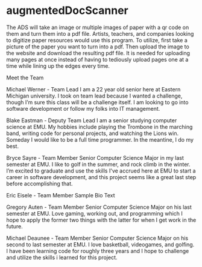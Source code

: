 # augmentedDocScanner

The ADS will take an image or multiple images of paper with a qr code on them and turn them into a pdf file. Artists, teachers, and companies looking to digitize paper resources would use this program. To utilize, first take a picture of the paper you want to turn into a pdf. Then upload the image to the website and download the resulting pdf file. It is needed for uploading many pages at once instead of having to tediously upload pages one at a time while lining up the edges every time.

Meet the Team

Michael Werner - Team Lead
I am a 22 year old senior here at Eastern Michigan university. I took on team lead because I wanted a challenge, though I’m sure this class will be a challenge itself. I am looking to go into software development or follow my folks into IT management.

Blake Eastman - Deputy Team Lead
I am a senior studying computer science at EMU. My hobbies include playing the Trombone in the marching band, writing code for personal projects, and watching the Lions win. Someday I would like to be a full time programmer. In the meantine, I do my best.

Bryce Sayre - Team Member
Senior Computer Science Major in my last semester at EMU. I like to golf in the summer, and rock climb in the winter. I’m excited to graduate and use the skills I've accrued here at EMU to start a career in software development, and this project seems like a great last step before accomplishing that.

Eric Eisele - Team Member
Sample Bio Text

Gregory Auten - Team Member
Senior Computer Science Major on his last semester at EMU. Love gaming, working out, and programming which I hope to apply the former two things with the latter for when I get work in the future.

Michael Deaunee - Team Member
Senior Computer Science Major on his second to last semester at EMU. I love basketball, videogames, and golfing. I have been learning code for roughly three years and I hope to challenge and utilize the skills i learned for this project.
